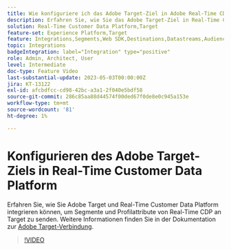 ```yaml
---
title: Wie konfiguriere ich das Adobe Target-Ziel in Adobe Real-Time CDP?
description: Erfahren Sie, wie Sie das Adobe Target-Ziel in Real-Time Customer Data Platform konfigurieren, um mit dem Senden von Segmenten und Profilattributen von Real-Time CDP zu Target zu beginnen.
solution: Real-Time Customer Data Platform,Target
feature-set: Experience Platform,Target
feature: Integrations,Segments,Web SDK,Destinations,Datastreams,Audiences,Experience Targeting
topic: Integrations
badgeIntegration: label="Integration" type="positive"
role: Admin, Architect, User
level: Intermediate
doc-type: Feature Video
last-substantial-update: 2023-05-03T00:00:00Z
jira: KT-13122
exl-id: afcbdfcc-cd98-42bc-a3a1-2f040e5bdf58
source-git-commit: 286c85aa88d44574f00ded67f0de8e0c945a153e
workflow-type: tm+mt
source-wordcount: '81'
ht-degree: 1%

---
```


# Konfigurieren des Adobe Target-Ziels in Real-Time Customer Data Platform

Erfahren Sie, wie Sie Adobe Target und Real-Time Customer Data Platform integrieren können, um Segmente und Profilattribute von Real-Time CDP an Target zu senden. Weitere Informationen finden Sie in der Dokumentation zur [Adobe Target-Verbindung](https://experienceleague.adobe.com/docs/experience-platform/destinations/catalog/personalization/adobe-target-connection.html?lang=de).

>[!VIDEO](https://video.tv.adobe.com/v/3449802/?learn=on&enablevpops&captions=ger)
